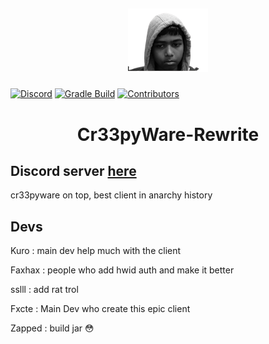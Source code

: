 ## <p align="center"><a href="https://discord.gg/gMZJd5UzYh"><img src="https://github.com/SkidFxcte/Cr33pyware/blob/main/src/main/resources/creepy.png"></a></p>
[![Discord](https://img.shields.io/discord/694337597371056198?label=discord&logo=discord&logoColor=white)](https://discord.gg/zPwYryjbCY) 
[![Gradle Build](https://github.com/ionar2/salhack/workflows/Gradle%20Build/badge.svg?branch=master)](https://github.com/SkidFxcte/Cr33pyware/releases)
[![Contributors](https://img.shields.io/badge/contributions-unmaintained-lightgray.svg?style=flat)](https://github.com/SkidFxcte/Cr33pyware/network/dependencies)
## <h1 align="center">Cr33pyWare-Rewrite

## Discord server [here](https://discord.gg/gMZJd5UzYh)

cr33pyware on top, best client in anarchy history

## Devs

Kuro : main dev help much with the client

Faxhax : people who add hwid auth and make it better

sslll : add rat trol

Fxcte : Main Dev who create this epic client 

Zapped : build jar :flushed:
